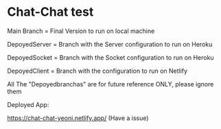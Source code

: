 # Chat-Chat test

Main Branch = Final Version to run on local machine

DepoyedServer = Branch with the Server configuration to run on Heroku

DepoyedSocket = Branch with the Socket configuration to run on Heroku

DepoyedClient = Branch with the configuration to run on Netlify

All The "Depoyedbranchas" are for future reference ONLY, please ignore them


Deployed App: 

https://chat-chat-yeoni.netlify.app/ (Have a issue)
